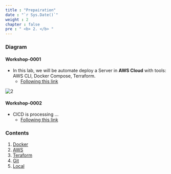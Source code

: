 ```yaml
---
title : "Prepairation"
date : "`r Sys.Date()`"
weight : 2
chapter : false
pre : " <b> 2. </b> "
---
```


### Diagram 
#### Workshop-0001
-   In this lab, we will be automate deploy a Server in **AWS Cloud** with tools: AWS CLI, Docker Compose, Terraform. 
    -   [Following this link](3-config/3.1-ec2)

![2](/cicd-ws/images/2/tf-ws-0001.png?featherlight=false&width=90pc)

#### Workshop-0002 
-   CICD is processing ...
    -  [Following this link](3-config/3.2-cicd)

### Contents

1. [Docker](2.1-docker/)
2. [AWS](2.2-aws/)
3. [Teraform](2.3-terraform/)
4. [Git](2.4-git/)
5. [Local](2.5-local/)
